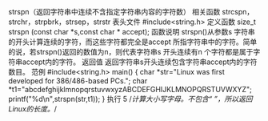 strspn（返回字符串中连续不含指定字符串内容的字符数）
相关函数
strcspn，strchr，strpbrk，strsep，strstr
表头文件
#include<string.h>
定义函数
size_t strspn (const char *s,const char * accept);
函数说明
strspn()从参数s 字符串的开头计算连续的字符，而这些字符都完全是accept 所指字符串中的字符。简单的说，若strspn()返回的数值为n，则代表字符串s 开头连续有n 个字符都是属于字符串accept内的字符。
返回值
返回字符串s开头连续包含字符串accept内的字符数目。
范例
#include<string.h>
main()
{
char *str="Linux was first developed for 386/486-based PCs.";
char *t1="abcdefghijklmnopqrstuvwxyzABCDEFGHIJKLMNOPQRSTUVWXYZ";
printf("%d\n",strspn(str,t1));
}
执行
5 /*计算大小写字母。不包含“ ”，所以返回Linux的长度。*/